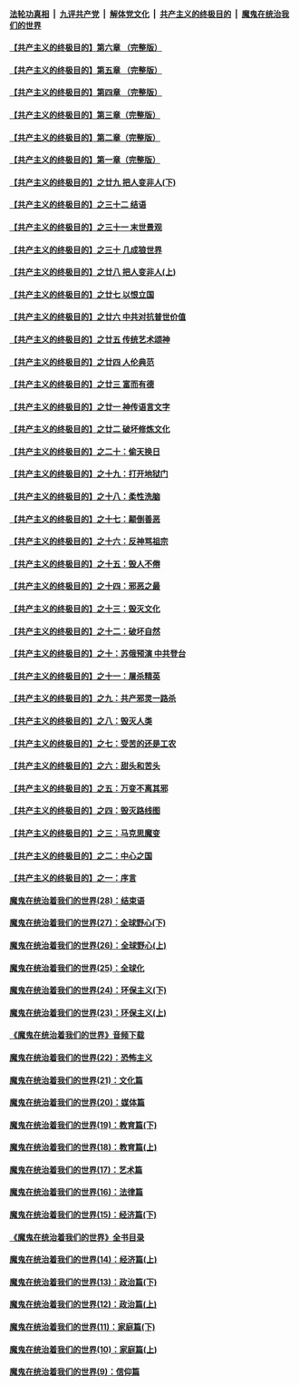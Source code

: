 ####  [法轮功真相](../../../../basic/blob/master/README.md?t=04121601) &nbsp;|&nbsp; [九评共产党](../../../../9ping.md/blob/master/README.md?t=04121601) &nbsp;|&nbsp; [解体党文化](../../../../jtdwh.md/blob/master/README.md?t=04121601)  &nbsp;|&nbsp; [共产主义的终极目的](../../../../gczydzjmd.md/blob/master/README.md?t=04121601) &nbsp;|&nbsp; [魔鬼在统治我们的世界](../../../../mgztzwmdsj.md/blob/master/README.md?t=04121601) 

#### [【共产主义的终极目的】第六章 （完整版）](../pages/nsc422/n11428913.md?t=04121601) 

#### [【共产主义的终极目的】第五章 （完整版）](../pages/nsc422/n11428912.md?t=04121601) 

#### [【共产主义的终极目的】第四章 （完整版）](../pages/nsc422/n11428907.md?t=04121601) 

#### [【共产主义的终极目的】第三章（完整版）](../pages/nsc422/n11428848.md?t=04121601) 

#### [【共产主义的终极目的】第二章（完整版）](../pages/nsc422/n11428831.md?t=04121601) 

#### [【共产主义的终极目的】第一章（完整版）](../pages/nsc422/n11417651.md?t=04121601) 

#### [【共产主义的终极目的】之廿九 把人变非人(下)](../pages/nsc422/n11344140.md?t=04121601) 

#### [【共产主义的终极目的】之三十二 结语](../pages/nsc422/n11360535.md?t=04121601) 

#### [【共产主义的终极目的】之三十一 末世景观](../pages/nsc422/n11351129.md?t=04121601) 

#### [【共产主义的终极目的】之三十 几成狼世界](../pages/nsc422/n11348280.md?t=04121601) 

#### [【共产主义的终极目的】之廿八 把人变非人(上)](../pages/nsc422/n11340492.md?t=04121601) 

#### [【共产主义的终极目的】之廿七 以恨立国](../pages/nsc422/n11336944.md?t=04121601) 

#### [【共产主义的终极目的】之廿六 中共对抗普世价值](../pages/nsc422/n11324785.md?t=04121601) 

#### [【共产主义的终极目的】之廿五 传统艺术颂神](../pages/nsc422/n11296396.md?t=04121601) 

#### [【共产主义的终极目的】之廿四 人伦典范](../pages/nsc422/n11296397.md?t=04121601) 

#### [【共产主义的终极目的】之廿三 富而有德](../pages/nsc422/n11283598.md?t=04121601) 

#### [【共产主义的终极目的】之廿一 神传语言文字](../pages/nsc422/n11263265.md?t=04121601) 

#### [【共产主义的终极目的】之廿二 破坏修炼文化](../pages/nsc422/n11245728.md?t=04121601) 

#### [【共产主义的终极目的】之二十：偷天换日](../pages/nsc422/n11238846.md?t=04121601) 

#### [【共产主义的终极目的】之十九：打开地狱门](../pages/nsc422/n11206376.md?t=04121601) 

#### [【共产主义的终极目的】之十八：柔性洗脑](../pages/nsc422/n11199994.md?t=04121601) 

#### [【共产主义的终极目的】之十七：颠倒善恶](../pages/nsc422/n11179782.md?t=04121601) 

#### [【共产主义的终极目的】之十六：反神骂祖宗](../pages/nsc422/n11166798.md?t=04121601) 

#### [【共产主义的终极目的】之十五：毁人不倦](../pages/nsc422/n11166792.md?t=04121601) 

#### [【共产主义的终极目的】之十四：邪恶之最](../pages/nsc422/n11150249.md?t=04121601) 

#### [【共产主义的终极目的】之十三：毁灭文化](../pages/nsc422/n11135227.md?t=04121601) 

#### [【共产主义的终极目的】之十二：破坏自然](../pages/nsc422/n11135214.md?t=04121601) 

#### [【共产主义的终极目的】之十：苏俄预演 中共登台](../pages/nsc422/n11118424.md?t=04121601) 

#### [【共产主义的终极目的】之十一：屠杀精英](../pages/nsc422/n11118442.md?t=04121601) 

#### [【共产主义的终极目的】之九：共产邪灵一路杀](../pages/nsc422/n11114139.md?t=04121601) 

#### [【共产主义的终极目的】之八：毁灭人类](../pages/nsc422/n11108503.md?t=04121601) 

#### [【共产主义的终极目的】之七：受苦的还是工农](../pages/nsc422/n11101809.md?t=04121601) 

#### [【共产主义的终极目的】之六：甜头和苦头](../pages/nsc422/n11096971.md?t=04121601) 

#### [【共产主义的终极目的】之五：万变不离其邪](../pages/nsc422/n11091285.md?t=04121601) 

#### [【共产主义的终极目的】之四：毁灭路线图](../pages/nsc422/n11086284.md?t=04121601) 

#### [【共产主义的终极目的】之三：马克思魔变](../pages/nsc422/n11061941.md?t=04121601) 

#### [【共产主义的终极目的】之二：中心之国](../pages/nsc422/n11047728.md?t=04121601) 

#### [【共产主义的终极目的】之一：序言](../pages/nsc422/n11086077.md?t=04121601) 

#### [魔鬼在统治着我们的世界(28)：结束语](../pages/nsc422/n10936246.md?t=04121601) 

#### [魔鬼在统治着我们的世界(27)：全球野心(下)](../pages/nsc422/n10928319.md?t=04121601) 

#### [魔鬼在统治着我们的世界(26)：全球野心(上)](../pages/nsc422/n10900318.md?t=04121601) 

#### [魔鬼在统治着我们的世界(25)：全球化](../pages/nsc422/n10788205.md?t=04121601) 

#### [魔鬼在统治着我们的世界(24)：环保主义(下)](../pages/nsc422/n10695307.md?t=04121601) 

#### [魔鬼在统治着我们的世界(23)：环保主义(上)](../pages/nsc422/n10688613.md?t=04121601) 

#### [《魔鬼在统治着我们的世界》音频下载](../pages/nsc422/n10635553.md?t=04121601) 

#### [魔鬼在统治着我们的世界(22)：恐怖主义](../pages/nsc422/n10614727.md?t=04121601) 

#### [魔鬼在统治着我们的世界(21)：文化篇](../pages/nsc422/n10597706.md?t=04121601) 

#### [魔鬼在统治着我们的世界(20)：媒体篇](../pages/nsc422/n10586579.md?t=04121601) 

#### [魔鬼在统治着我们的世界(19)：教育篇(下)](../pages/nsc422/n10564808.md?t=04121601) 

#### [魔鬼在统治着我们的世界(18)：教育篇(上)](../pages/nsc422/n10526970.md?t=04121601) 

#### [魔鬼在统治着我们的世界(17)：艺术篇](../pages/nsc422/n10499093.md?t=04121601) 

#### [魔鬼在统治着我们的世界(16)：法律篇](../pages/nsc422/n10485969.md?t=04121601) 

#### [魔鬼在统治着我们的世界(15)：经济篇(下)](../pages/nsc422/n10469975.md?t=04121601) 

#### [《魔鬼在统治着我们的世界》全书目录](../pages/nsc422/n10464261.md?t=04121601) 

#### [魔鬼在统治着我们的世界(14)：经济篇(上)](../pages/nsc422/n10457370.md?t=04121601) 

#### [魔鬼在统治着我们的世界(13)：政治篇(下)](../pages/nsc422/n10448270.md?t=04121601) 

#### [魔鬼在统治着我们的世界(12)：政治篇(上)](../pages/nsc422/n10444576.md?t=04121601) 

#### [魔鬼在统治着我们的世界(11)：家庭篇(下)](../pages/nsc422/n10440961.md?t=04121601) 

#### [魔鬼在统治着我们的世界(10)：家庭篇(上)](../pages/nsc422/n10435448.md?t=04121601) 

#### [魔鬼在统治着我们的世界(9)：信仰篇](../pages/nsc422/n10432159.md?t=04121601) 

